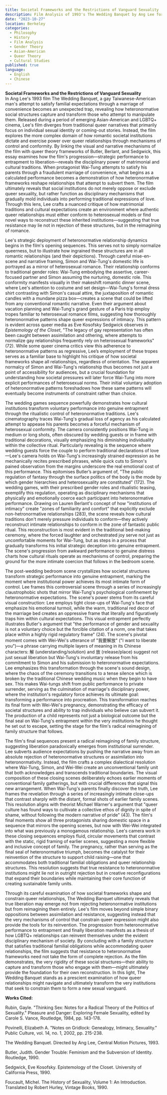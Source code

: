 ```yaml
---
title: Societal Frameworks and the Restrictions of Vanguard Sexuality
description: Film Analysis of 1993's The Wedding Banquet by Ang Lee for my R1B Final
date: "2023-10-27"
location: Berkeley
categories:
  - Philosophy
  - History
  - Film Analysis
  - Gender Theory
  - Asian-American
  - Queer Theory
  - Cultural Studies
published: true
language:
  - English
  - Chinese
---
```


**Societal Frameworks and the Restrictions of Vanguard Sexuality**  
In Ang Lee's 1993 film The Wedding Banquet, a gay Taiwanese-American man's attempt to satisfy familial expectations through a marriage of convenience becomes an unexpected trap, revealing how heteronormative social structures capture and transform those who attempt to manipulate them. Released during a period of emerging Asian-American and LGBTQ+ cinema, Lee's film diverges from traditional queer narratives that primarily focus on individual sexual identity or coming-out stories. Instead, the film explores the more complex domain of how romantic societal institutions dictate and exercise power over queer relationships through mechanisms of control and conformity. By linking the visual and narrative mechanisms of the film with queer theory frameworks of Butler, Berlant, and Sedgwick, this essay examines how the film's progression—strategic performance to entrapment to liberation—reveals the disciplinary power of matrimonial and cultural traditions. When protagonist Wai-Tung attempts to satisfy his parents through a fraudulent marriage of convenience, what begins as a calculated performance becomes a demonstration of how heteronormative frameworks reshape relationships that attempt to subvert them. The film ultimately reveals that social institutions do not merely oppose or exclude queer sexuality, but rather function as disciplinary mechanisms that gradually mold individuals into performing traditional expressions of love. Through this lens, Lee crafts a nuanced critique of how matrimonial traditions and cultural expectations create an environment where authentic queer relationships must either conform to heterosexual models or find novel ways to reconstruct these inherited institutions—suggesting that true resistance may lie not in rejection of these structures, but in the reimagining of romance.

Lee's strategic deployment of heteronormative relationship dynamics begins in the film's opening sequences. This serves not to simply normalize queerness, but to illustrate how ingrained these structures are in all romantic relationships (and their depictions). Through careful mise-en-scene and narrative framing, Simon and Wai-Tung's domestic life is portrayed as a mirror of heterosexual romance. Their relationship conforms to traditional gender roles: Wai-Tung embodying the assertive, career-focused partner and Simon assuming the nurturing, domestic role. This conformity manifests visually in their makeshift romantic dinner scene, where Lee's attention to costume and set design—Wai-Tung's formal dress shirt contrasting with Simon's casual attire, the juxtaposition of romantic candles with a mundane pizza box—creates a scene that could be lifted from any conventional romantic narrative. Even their argument about vacation planning and Wai-Tung's grand gesture of a Paris trip employ tropes familiar to heterosexual romance films, suggesting how thoroughly heteronormative patterns shape queer expressions of intimacy. This pattern is evident across queer media as Eve Kosofsky Sedgwick observes in _Epistemology of the Closet_, "The legacy of gay representation has often been caught between assimilation and othering, where attempts to normalize gay relationships frequently rely on heterosexual frameworks" (72). While some queer cinema critics view this adherence to heteronormative patterns as regressive, Lee’s employment of these tropes serves as a familiar base to highlight his critique of how societal frameworks shape all relationships, regardless of orientation. The apparent normalcy of Simon and Wai-Tung's relationship thus becomes not just a point of accessibility for audiences, but a crucial foundation for understanding how societal pressures will later force Wai-Tung into more explicit performances of heterosexual norms. Their initial voluntary adoption of heteronormative patterns foreshadows how these same patterns will eventually become instruments of constraint rather than choice.

The wedding games sequence powerfully demonstrates how cultural institutions transform voluntary performance into genuine entrapment through the ritualistic control of heteronormative traditions. Lee's cinematography traces Wai-Tung's gradual loss of agency as his calculated attempt to appease his parents becomes a forceful mechanism of heterosexual conformity. The camera consistently positions Wai-Tung in medium or long shots, often obscured by wedding guests or in frame with traditional decorations, visually emphasizing his diminishing individuality within the collective ritual. Particularly revealing is the sequence where wedding guests force the couple to perform traditional declarations of love—Lee's camera holds on Wai-Tung's increasingly strained expression as he mechanically recites prescribed phrases, while quick cuts to Simon's pained observation from the margins underscore the real emotional cost of this performance. This epitomises Butler’s argument of, "The public regulation of fantasy through the surface politics of the body is the mode by which gender hierarchies and heterosexuality are constituted" (172). The wedding games, with their prescribed gender roles and ritualistic teasing, exemplify this regulation, operating as disciplinary mechanisms that physically and emotionally coerce each participant into heteronormative performance. Drawing on Lauren Berlant's concept of how "institutions of intimacy" create "zones of familiarity and comfort" that explicitly exclude non-hetronormative relationships (283), the scene reveals how cultural traditions don't merely pressure individuals to conform—they actively reconstruct intimate relationships to conform in the zone of fantastic public ritual. This reconstruction is most evident in the traditional bed-making ceremony, where the forced laughter and orchestrated joy serve not just as uncomfortable moments for Wai-Tung, but as steps in a process that gradually transforms his initial strategic deception into genuine entrapment. The scene's progression from awkward performance to genuine distress charts how cultural rituals operate as mechanisms of control, preparing the ground for the more intimate coercion that follows in the bedroom scene.

The post-wedding bedroom scene crystallizes how societal structures transform strategic performance into genuine entrapment, marking the moment where institutional power achieves its most intimate form of control. Lee frames this controversial scene through a series of increasingly claustrophobic shots that mirror Wai-Tung's psychological confinement by heteronormative expectations. The scene's power stems from its careful visual construction: Lee employs tight close-ups of Wai-Tung's face that emphasize his emotional turmoil, while the warm, traditional red decor of the marriage bed creates an oppressive frame that literally and figuratively traps him within cultural expectations. This visual entrapment perfectly illustrates Butler's argument that "the performance of gender and sexuality is not a voluntary choice but the forcible citation of a norm, one that takes place within a highly rigid regulatory frame" (24). The scene's pivotal moment comes with Wei-Wei's utterance of "我要解放" ("I want to liberate you")—a phrase carrying multiple layers of meaning in its Chinese characters: 解 (understanding/solution) and 放 (release/place) suggest not just sexual liberation but Wai-Tung's involuntary release from his commitment to Simon and his submission to heteronormative expectations. Lee emphasizes this transformation through the scene's sound design, where the chaos of the ceremony transitions to a tense silence which is broken by the traditional Chinese wedding music when they begin to have sex. This makes Wai-tungs shift from public performance to private surrender, serving as the culmination of marriage's disciplinary power, where the institution's regulatory force achieves its ultimate goal: transforming a performance into procreation. This transformation reaches its final form with Wei-Wei's pregnancy, demonstrating the efficacy of societal structures and ability to trap individuals who believe can subvert it. The production of a child represents not just a biological outcome but the final seal on Wai-Tung's entrapment within the very institutions he thought he set out to escape, setting the stage for the film's radical reimagining of family structure that follows.

The film's final sequences present a radical reimagining of family structure, suggesting liberation paradoxically emerges from institutional surrender. Lee subverts audience expectations by pushing the narrative away from an absolute rejection of heteronormative structures or assimilation into heteronormativity. Instead, the film crafts a complex dialectical resolution where Wai-Tung, Simon, and Wei-Wei create an unconventional family unit that both acknowledges and transcends traditional boundaries. The visual composition of these closing scenes deliberately echoes earlier moments of conventional family gatherings, but with crucial differences that signal this new arrangement. When Wai-Tung's parents finally discover the truth, Lee frames the revelation through a series of increasingly intimate close-ups that contrast sharply with the distant, formal shots of earlier family scenes. This resolution aligns with theorist Michael Warner's argument that "queer culture has found ways to cultivate a collective ethos of dignity in spite of shame, without following the modern narrative of pride" (43). The film's final moments show all three protagonists sharing domestic space in a sequence that mirrors the opening scenes, but now with Wei-Wei integrated into what was previously a monogamous relationship. Lee's camera work in these closing sequences employs fluid, circular movements that contrast with the static, rigid framing of earlier scenes, suggesting a more flexible and inclusive concept of family. The pregnancy, rather than serving as the final seal of heteronormative triumph, becomes the catalyst for their reinvention of the structure to support child raising—one that accommodates both traditional familial obligations and queer relationship structures. This resolution suggests that true resistance to heteronormative institutions might lie not in outright rejection but in creative reconfigurations that expand their boundaries while maintaining their core function of creating sustainable family units.

Through its careful examination of how societal frameworks shape and constrain queer relationships, The Wedding Banquet ultimately reveals that true liberation may emerge not from rejecting heteronormative institutions but from reimagining them entirely. Lee's film moves beyond simple binary oppositions between assimilation and resistance, suggesting instead that the very mechanisms of control that constrain queer expression might also provide the tools for its reinvention. The progression from heteronormative performance to entrapment and finally liberation manifests as a thesis of how LGBTQ+ relationships can reinvent themselves under the evident disciplinary mechanism of society. By concluding with a family structure that satisfies traditional familial obligations while accommodating queer relationships, the film suggests that resistance to heteronormative frameworks need not take the form of complete rejection. As the film demonstrates, the very rigidity of these social structures—their ability to capture and transform those who engage with them—might ultimately provide the foundation for their own reconstruction. In this light, The Wedding Banquet stands as a prescient examination of how queer relationships might navigate and ultimately transform the very institutions that seek to constrain them to form a new sexual vanguard.

**Works Cited:**

Rubin, Gayle. "Thinking Sex: Notes for a Radical Theory of the Politics of Sexuality." Pleasure and Danger: Exploring Female Sexuality, edited by Carole S. Vance, Routledge, 1984, pp. 143-178.

Povinelli, Elizabeth A. "Notes on Gridlock: Genealogy, Intimacy, Sexuality." Public Culture, vol. 14, no. 1, 2002, pp. 215-238.

The Wedding Banquet. Directed by Ang Lee, Central Motion Pictures, 1993\.

Butler, Judith. Gender Trouble: Feminism and the Subversion of Identity. Routledge, 1990\.

Sedgwick, Eve Kosofsky. Epistemology of the Closet. University of California Press, 1990\.

Foucault, Michel. The History of Sexuality, Volume 1: An Introduction. Translated by Robert Hurley, Vintage Books, 1990\.
